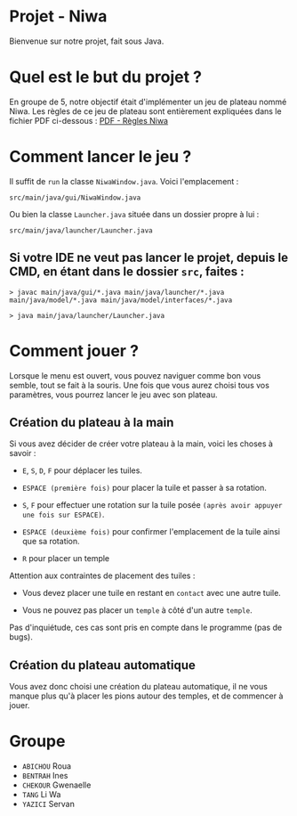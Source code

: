 # Projet - Niwa

Bienvenue sur notre projet, fait sous Java.

# Quel est le but du projet ?

En groupe de 5, notre objectif était d'implémenter un jeu de plateau nommé Niwa.
Les règles de ce jeu de plateau sont entièrement expliquées dans le fichier PDF ci-dessous : [PDF - Règles Niwa](https://www.ludism.fr/wp-content/uploads/2022/01/DJ08489_FR.pdf)

# Comment lancer le jeu ?

Il suffit de `run` la classe `NiwaWindow.java`. Voici l'emplacement :
```
src/main/java/gui/NiwaWindow.java
```
Ou bien la classe `Launcher.java` située dans un dossier propre à lui :
```
src/main/java/launcher/Launcher.java
```

## Si votre IDE ne veut pas lancer le projet, depuis le CMD, en étant dans le dossier `src`, faites :
```
> javac main/java/gui/*.java main/java/launcher/*.java main/java/model/*.java main/java/model/interfaces/*.java

> java main/java/launcher/Launcher.java 
```

# Comment jouer ?

Lorsque le menu est ouvert, vous pouvez naviguer comme bon vous semble, tout se fait à la souris.
Une fois que vous aurez choisi tous vos paramètres, vous pourrez lancer le jeu avec son plateau.

## Création du plateau à la main

Si vous avez décider de créer votre plateau à la main, voici les choses à savoir :

- `E`, `S`, `D`, `F` pour déplacer les tuiles.

- `ESPACE (première fois)` pour placer la tuile et passer à sa rotation.

- `S`, `F` pour effectuer une rotation sur la tuile posée `(après avoir appuyer une fois sur ESPACE)`.

- `ESPACE (deuxième fois)` pour confirmer l'emplacement de la tuile ainsi que sa rotation.

- `R` pour placer un temple

Attention aux contraintes de placement des tuiles :

- Vous devez placer une tuile en restant en `contact` avec une autre tuile.

- Vous ne pouvez pas placer un `temple` à côté d'un autre `temple`.

Pas d'inquiétude, ces cas sont pris en compte dans le programme (pas de bugs).


## Création du plateau automatique

Vous avez donc choisi une création du plateau automatique, il ne vous manque plus qu'à placer les pions autour des temples, et de commencer à jouer.

# Groupe

- `ABICHOU` Roua
- `BENTRAH` Ines
- `CHEKOUR` Gwenaelle
- `TANG` Li Wa
- `YAZICI` Servan